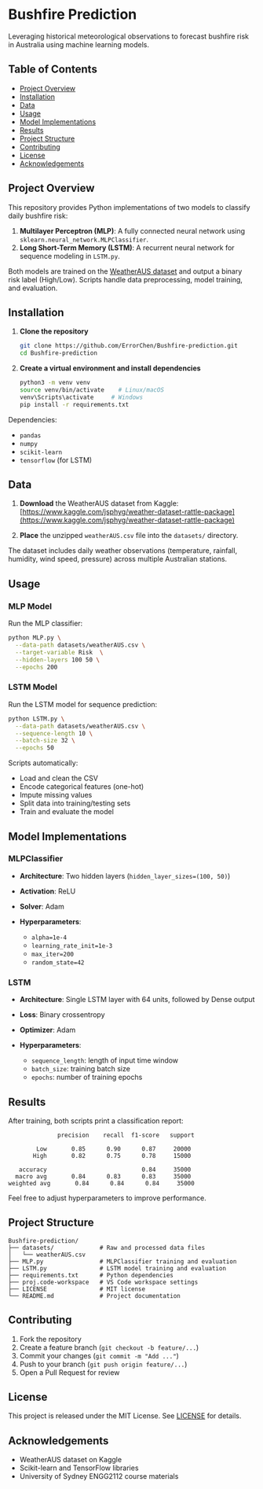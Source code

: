 # Bushfire Prediction

Leveraging historical meteorological observations to forecast bushfire risk in Australia using machine learning models.

## Table of Contents

* [Project Overview](#project-overview)
* [Installation](#installation)
* [Data](#data)
* [Usage](#usage)
* [Model Implementations](#model-implementations)
* [Results](#results)
* [Project Structure](#project-structure)
* [Contributing](#contributing)
* [License](#license)
* [Acknowledgements](#acknowledgements)

## Project Overview

This repository provides Python implementations of two models to classify daily bushfire risk:

1. **Multilayer Perceptron (MLP)**: A fully connected neural network using `sklearn.neural_network.MLPClassifier`.
2. **Long Short-Term Memory (LSTM)**: A recurrent neural network for sequence modeling in `LSTM.py`.

Both models are trained on the [WeatherAUS dataset](https://www.kaggle.com/jsphyg/weather-dataset-rattle-package) and output a binary risk label (High/Low). Scripts handle data preprocessing, model training, and evaluation.

## Installation

1. **Clone the repository**

   ```bash
   git clone https://github.com/ErrorChen/Bushfire-prediction.git
   cd Bushfire-prediction
   ```

2. **Create a virtual environment and install dependencies**

   ```bash
   python3 -m venv venv
   source venv/bin/activate    # Linux/macOS
   venv\Scripts\activate     # Windows
   pip install -r requirements.txt
   ```

Dependencies:

* `pandas`
* `numpy`
* `scikit-learn`
* `tensorflow` (for LSTM)

## Data

1. **Download** the WeatherAUS dataset from Kaggle:
   [https://www.kaggle.com/jsphyg/weather-dataset-rattle-package](https://www.kaggle.com/jsphyg/weather-dataset-rattle-package)

2. **Place** the unzipped `weatherAUS.csv` file into the `datasets/` directory.

The dataset includes daily weather observations (temperature, rainfall, humidity, wind speed, pressure) across multiple Australian stations.

## Usage

### MLP Model

Run the MLP classifier:

```bash
python MLP.py \
  --data-path datasets/weatherAUS.csv \
  --target-variable Risk  \
  --hidden-layers 100 50 \
  --epochs 200
```

### LSTM Model

Run the LSTM model for sequence prediction:

```bash
python LSTM.py \
  --data-path datasets/weatherAUS.csv \
  --sequence-length 10 \
  --batch-size 32 \
  --epochs 50
```

Scripts automatically:

* Load and clean the CSV
* Encode categorical features (one-hot)
* Impute missing values
* Split data into training/testing sets
* Train and evaluate the model

## Model Implementations

### MLPClassifier

* **Architecture**: Two hidden layers (`hidden_layer_sizes=(100, 50)`)
* **Activation**: ReLU
* **Solver**: Adam
* **Hyperparameters**:

  * `alpha=1e-4`
  * `learning_rate_init=1e-3`
  * `max_iter=200`
  * `random_state=42`

### LSTM

* **Architecture**: Single LSTM layer with 64 units, followed by Dense output
* **Loss**: Binary crossentropy
* **Optimizer**: Adam
* **Hyperparameters**:

  * `sequence_length`: length of input time window
  * `batch_size`: training batch size
  * `epochs`: number of training epochs

## Results

After training, both scripts print a classification report:

```
              precision    recall  f1-score   support

        Low       0.85      0.90      0.87     20000
       High       0.82      0.75      0.78     15000

   accuracy                           0.84     35000
  macro avg       0.84      0.83      0.83     35000
weighted avg       0.84      0.84      0.84     35000
```

Feel free to adjust hyperparameters to improve performance.

## Project Structure

```
Bushfire-prediction/
├── datasets/             # Raw and processed data files
│   └── weatherAUS.csv
├── MLP.py                # MLPClassifier training and evaluation
├── LSTM.py               # LSTM model training and evaluation
├── requirements.txt      # Python dependencies
├── proj.code-workspace   # VS Code workspace settings
├── LICENSE               # MIT license
└── README.md             # Project documentation
```

## Contributing

1. Fork the repository
2. Create a feature branch (`git checkout -b feature/...`)
3. Commit your changes (`git commit -m "Add ..."`)
4. Push to your branch (`git push origin feature/...`)
5. Open a Pull Request for review

## License

This project is released under the MIT License. See [LICENSE](LICENSE) for details.

## Acknowledgements

* WeatherAUS dataset on Kaggle
* Scikit-learn and TensorFlow libraries
* University of Sydney ENGG2112 course materials
